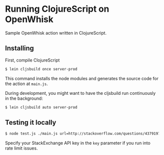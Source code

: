 Running ClojureScript on OpenWhisk
==================================

Sample OpenWhisk action written in ClojureScript.

## Installing

First, compile ClojureScript

```bash
$ lein cljsbuild once server-prod
```

This command installs the node modules and generates the source code for the action at `main.js`.

During development, you might want to have the cljsbuild run continuously in the background:

```bash
$ lein cljsbuild auto server-prod
```

## Testing it locally

```bash
$ node test.js ./main.js url=http://stackoverflow.com/questions/43791970/pandas-assigning-columns-with-multiple-conditions-and-date-thresholds
```

Specify your StackExchange API key in the `key` parameter if you run into rate limit issues.
